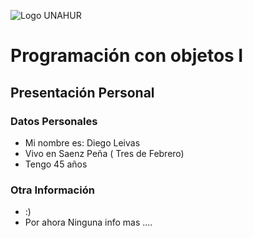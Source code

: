 ![Logo UNAHUR](./UNAHUR.png)

# Programación con objetos I
## Presentación Personal

### Datos Personales
- Mi nombre es: Diego Leivas
- Vivo en Saenz Peña ( Tres de Febrero)
- Tengo 45 años


### Otra Información
-  :)
-  Por ahora Ninguna info mas ....

